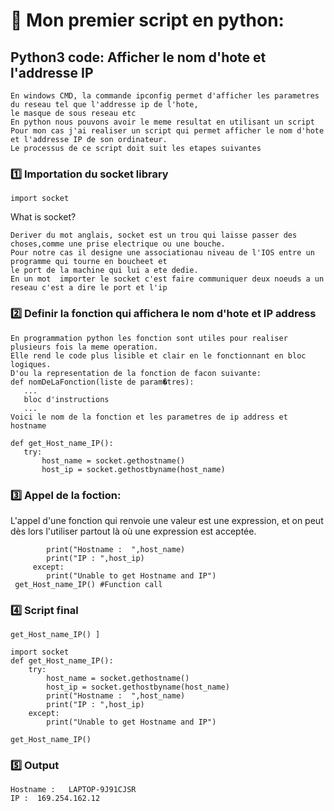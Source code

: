 
# 🎈 Mon premier script en python:

## Python3 code: Afficher le nom d'hote et l'addresse IP
```
En windows CMD, la commande ipconfig permet d'afficher les parametres du reseau tel que l'addresse ip de l'hote, 
le masque de sous reseau etc
En python nous pouvons avoir le meme resultat en utilisant un script
Pour mon cas j'ai realiser un script qui permet afficher le nom d'hote et l'addresse IP de son ordinateur.
Le processus de ce script doit suit les etapes suivantes
```

### :one: Importation du socket library 

```
import socket
```
What is socket?

```
Deriver du mot anglais, socket est un trou qui laisse passer des choses,comme une prise electrique ou une bouche.
Pour notre cas il designe une associationau niveau de l'IOS entre un programme qui tourne en boucheet et 
le port de la machine qui lui a ete dedie.
En un mot  importer le socket c'est faire communiquer deux noeuds a un reseau c'est a dire le port et l'ip
``` 

### :two: Definir la fonction qui affichera le nom d'hote et IP address 

 ```
 En programmation python les fonction sont utiles pour realiser plusieurs fois la meme operation.
 Elle rend le code plus lisible et clair en le fonctionnant en bloc logiques.
 D'ou la representation de la fonction de facon suivante:
 def nomDeLaFonction(liste de param�tres):
    ...
    bloc d'instructions
    ...
Voici le nom de la fonction et les parametres de ip address et hostname
 
def get_Host_name_IP(): 
    try: 
        host_name = socket.gethostname() 
        host_ip = socket.gethostbyname(host_name) 
  ```
### :three: Appel de la foction:
L'appel d'une fonction qui renvoie une valeur est une expression, et on peut dès lors l'utiliser partout là où une expression est         acceptée. 
```
        print("Hostname :  ",host_name) 
        print("IP : ",host_ip) 
     except: 
        print("Unable to get Hostname and IP") 
 get_Host_name_IP() #Function call 
```
### :four: Script final 

```
get_Host_name_IP() ]
  
import socket 
def get_Host_name_IP(): 
    try: 
        host_name = socket.gethostname() 
        host_ip = socket.gethostbyname(host_name) 
        print("Hostname :  ",host_name) 
        print("IP : ",host_ip) 
    except: 
        print("Unable to get Hostname and IP") 
  
get_Host_name_IP()
```


### :five: Output
```
Hostname :   LAPTOP-9J91CJSR
IP :  169.254.162.12
```
